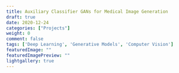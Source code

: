 ```yaml
---
title: Auxiliary Classifier GANs for Medical Image Generation
draft: true
date: 2020-12-24
categories: ["Projects"]
weight: 0
comment: false
tags: ['Deep Learning', 'Generative Models', 'Computer Vision']
featuredImage: ""
featuredImagePreview: ""
lightgallery: true
---
```

